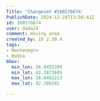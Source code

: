 ```yaml
---
Title: 'Changeset #160576674'
PublishDate: 2024-12-24T13:50:41Z
id: 160576674
user: dada24
comment: moving area
created_by: iD 2.30.4
tags:
- Montenegro
- Budva
bbox:
  min_lon: 18.8455399
  min_lat: 42.2872695
  max_lon: 18.8482213
  max_lat: 42.288281

---
```


